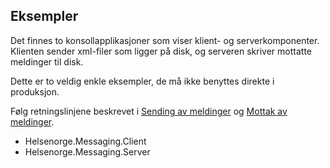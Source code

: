 ## Eksempler
Det finnes to konsollapplikasjoner som viser klient- og serverkomponenter. 
Klienten sender xml-filer som ligger på disk, og serveren skriver mottatte meldinger til disk.

Dette er to veldig enkle eksempler, de må ikke benyttes direkte i produksjon.

Følg retningslinjene beskrevet i [Sending av meldinger](Documentation/SendeMeldinger.md "Sending av meldinger")
og [Mottak av meldinger](Documentation/MottaMeldinger.md "Mottak av meldinger").

- Helsenorge.Messaging.Client
- Helsenorge.Messaging.Server
